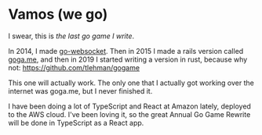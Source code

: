 # Vamos (we go)

I swear, this is _the last go game I write_.

In 2014, I made [go-websocket](https://github.com/tlehman/go-websocket). Then in 2015 I made a rails version called [goga.me](https://github.com/tlehman/goga.me), and then in 2019 I started writing a version in rust, because why not: https://github.com/tlehman/gogame

This one will actually work. The only one that I actually got working over the internet was goga.me, but I never finished it.

I have been doing a lot of TypeScript and React at Amazon lately, deployed to the AWS cloud. I've been loving it, so the great Annual Go Game Rewrite will be done in TypeScript as a React app.